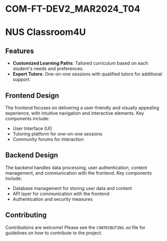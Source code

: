 # COM-FT-DEV2_MAR2024_T04
# NUS Classroom4U

## Features

- **Customized Learning Paths**: Tailored curriculum based on each student's needs and preferences.
- **Expert Tutors**: One-on-one sessions with qualified tutors for additional support.

## Frontend Design

The frontend focuses on delivering a user-friendly and visually appealing experience, with intuitive navigation and interactive elements. Key components include:

- User Interface (UI)
- Tutoring platform for one-on-one sessions
- Community forums for interaction

## Backend Design

The backend handles data processing, user authentication, content management, and communication with the frontend. Key components include:

- Database management for storing user data and content
- API layer for communication with the frontend
- Authentication and security measures

## Contributing

Contributions are welcome! Please see the `CONTRIBUTING.md` file for guidelines on how to contribute to the project.
